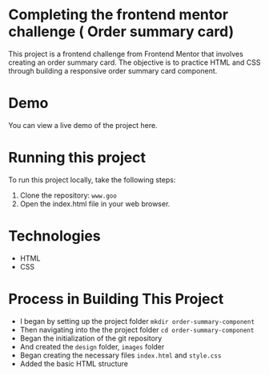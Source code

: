 # Completing the frontend mentor challenge ( Order summary card)
This project is a frontend challenge from Frontend Mentor that involves creating an order summary card. The objective is to practice HTML and CSS through building a responsive order summary card component.

# Demo
You can view a live demo of the project here.

# Running this project
To run this project locally, take the following steps:
1. Clone the repository:
`www.goo`
2. Open the index.html file in your web browser.

# Technologies
 - HTML
 - CSS

# Process in Building This Project
- I began by setting up the project folder `mkdir order-summary-component`
- Then navigating into the the project folder `cd order-summary-component`
- Began the initialization of the  git repository
- And created the `design` folder, `images` folder
- Began creating the necessary files `index.html` and `style.css`
- Added the basic HTML structure
